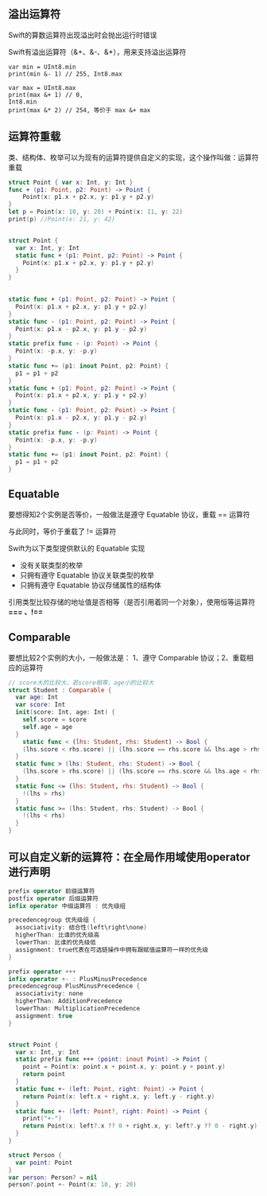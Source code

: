 ## 溢出运算符

Swift的算数运算符出现溢出时会抛出运行时错误 

Swift有溢出运算符（&+、&-、&*），用来支持溢出运算符

```
var min = UInt8.min 
print(min &- 1) // 255, Int8.max

var max = UInt8.max 
print(max &+ 1) // 0, 
Int8.min 
print(max &* 2) // 254, 等价于 max &+ max
```

## 运算符重载

类、结构体、枚举可以为现有的运算符提供自定义的实现，这个操作叫做：运算符重载

```swift
struct Point { var x: Int, y: Int }
func + (p1: Point, p2: Point) -> Point {
    Point(x: p1.x + p2.x, y: p1.y + p2.y)
}
let p = Point(x: 10, y: 20) + Point(x: 11, y: 22)
print(p) //Point(x: 21, y: 42)


struct Point { 
  var x: Int, y: Int 
  static func + (p1: Point, p2: Point) -> Point { 
    Point(x: p1.x + p2.x, y: p1.y + p2.y) 
  } 
}
        

static func + (p1: Point, p2: Point) -> Point { 
  Point(x: p1.x + p2.x, y: p1.y + p2.y) 
} 
static func - (p1: Point, p2: Point) -> Point {
  Point(x: p1.x - p2.x, y: p1.y - p2.y) 
} 
static prefix func - (p: Point) -> Point {
  Point(x: -p.x, y: -p.y) 
} 
static func += (p1: inout Point, p2: Point) {
  p1 = p1 + p2
}
static func + (p1: Point, p2: Point) -> Point { 
  Point(x: p1.x + p2.x, y: p1.y + p2.y) 
} 
static func - (p1: Point, p2: Point) -> Point {
  Point(x: p1.x - p2.x, y: p1.y - p2.y) 
} 
static prefix func - (p: Point) -> Point {
  Point(x: -p.x, y: -p.y) 
} 
static func += (p1: inout Point, p2: Point) {
  p1 = p1 + p2
}
```

## Equatable

要想得知2个实例是否等价，一般做法是遵守 Equatable 协议，重载 == 运算符 

与此同时，等价于重载了 != 运算符

Swift为以下类型提供默认的 Equatable 实现 

- 没有关联类型的枚举 
- 只拥有遵守 Equatable 协议关联类型的枚举 
- 只拥有遵守 Equatable 协议存储属性的结构体

引用类型比较存储的地址值是否相等（是否引用着同一个对象），使用恒等运算符 **=== 、!==**

## Comparable

要想比较2个实例的大小，一般做法是： 1、遵守 Comparable 协议；2、重载相应的运算符

```swift
// score大的比较大，若score相等，age小的比较大 
struct Student : Comparable {
  var age: Int 
  var score: Int 
  init(score: Int, age: Int) {
    self.score = score
    self.age = age 
  } 
	static func < (lhs: Student, rhs: Student) -> Bool {
    (lhs.score < rhs.score) || (lhs.score == rhs.score && lhs.age > rhs.age) 
  } 
  static func > (lhs: Student, rhs: Student) -> Bool {
    (lhs.score > rhs.score) || (lhs.score == rhs.score && lhs.age < rhs.age) 
  } 
  static func <= (lhs: Student, rhs: Student) -> Bool {
    !(lhs > rhs) 
  } 
  static func >= (lhs: Student, rhs: Student) -> Bool {
    !(lhs < rhs) 
  }
}
```

## 可以自定义新的运算符：在全局作用域使用operator进行声明

```swift
prefix operator 前缀运算符 
postfix operator 后缀运算符 
infix operator 中缀运算符 : 优先级组

precedencegroup 优先级组 { 
  associativity: 结合性(left\right\none) 
  higherThan: 比谁的优先级高 
  lowerThan: 比谁的优先级低 
  assignment: true代表在可选链操作中拥有跟赋值运算符一样的优先级 
}

prefix operator +++ 
infix operator +- : PlusMinusPrecedence 
precedencegroup PlusMinusPrecedence {
  associativity: none
  higherThan: AdditionPrecedence
  lowerThan: MultiplicationPrecedence
  assignment: true
}


struct Point {
  var x: Int, y: Int 
  static prefix func +++ (point: inout Point) -> Point {
    point = Point(x: point.x + point.x, y: point.y + point.y)
    return point 
  } 
  static func +- (left: Point, right: Point) -> Point {
    return Point(x: left.x + right.x, y: left.y - right.y) 
  } 
  static func +- (left: Point?, right: Point) -> Point {
    print("+-")
    return Point(x: left?.x ?? 0 + right.x, y: left?.y ?? 0 - right.y) 
  }
}

struct Person { 
  var point: Point 
} 
var person: Person? = nil 
person?.point +- Point(x: 10, y: 20)

```

